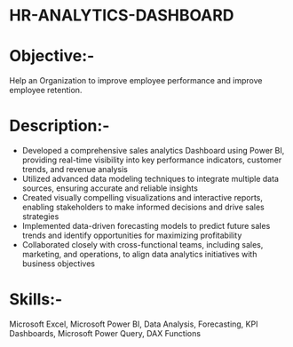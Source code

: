 # HR-ANALYTICS-DASHBOARD
# Objective:-
Help an Organization to improve employee performance and improve employee retention.
# Description:-
* Developed a comprehensive sales analytics Dashboard using Power BI, providing real-time visibility into key performance indicators, customer trends, and revenue analysis
* Utilized advanced data modeling techniques to integrate multiple data sources, ensuring accurate and reliable insights
* Created visually compelling visualizations and interactive reports, enabling stakeholders to make informed decisions and drive sales strategies
* Implemented data-driven forecasting models to predict future sales trends and identify opportunities for maximizing profitability
* Collaborated closely with cross-functional teams, including sales, marketing, and operations, to align data analytics initiatives with business objectives
# Skills:-
Microsoft Excel, Microsoft Power BI, Data Analysis, Forecasting, KPI Dashboards, Microsoft Power Query, DAX Functions
